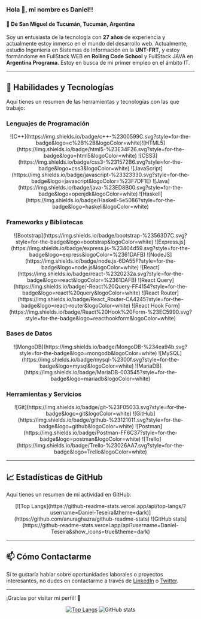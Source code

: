 ### Hola 👋, mi nombre es Daniel!!

#### 📍 De San Miguel de Tucumán, Tucumán, Argentina

Soy un entusiasta de la tecnología con **27 años** de experiencia y actualmente estoy inmerso en el mundo del desarrollo web. Actualmente, estudio Ingeniería en Sistemas de Información en la **UNT-FRT**, y estoy formándome en FullStack WEB en **Rolling Code School** y FullStack JAVA en **Argentina Programa**. Estoy en busca de mi primer empleo en el ámbito IT.

---

## 🚀 Habilidades y Tecnologías

Aquí tienes un resumen de las herramientas y tecnologías con las que trabajo:

### Lenguajes de Programación
<div align='center'>
  ![C++](https://img.shields.io/badge/c++-%2300599C.svg?style=for-the-badge&logo=c%2B%2B&logoColor=white)![HTML5](https://img.shields.io/badge/html5-%23E34F26.svg?style=for-the-badge&logo=html5&logoColor=white)
  ![CSS3](https://img.shields.io/badge/css3-%231572B6.svg?style=for-the-badge&logo=css3&logoColor=white)
  ![JavaScript](https://img.shields.io/badge/javascript-%23323330.svg?style=for-the-badge&logo=javascript&logoColor=%23F7DF1E)
  ![Java](https://img.shields.io/badge/java-%23ED8B00.svg?style=for-the-badge&logo=openjdk&logoColor=white)
  ![Haskell](https://img.shields.io/badge/Haskell-5e5086?style=for-the-badge&logo=haskell&logoColor=white)
</div>

### Frameworks y Bibliotecas
<div align='center'>
  ![Bootstrap](https://img.shields.io/badge/bootstrap-%23563D7C.svg?style=for-the-badge&logo=bootstrap&logoColor=white)
  ![Express.js](https://img.shields.io/badge/express.js-%23404d59.svg?style=for-the-badge&logo=express&logoColor=%2361DAFB)
  ![NodeJS](https://img.shields.io/badge/node.js-6DA55F?style=for-the-badge&logo=node.js&logoColor=white)
  ![React](https://img.shields.io/badge/react-%2320232a.svg?style=for-the-badge&logo=react&logoColor=%2361DAFB)
  ![React Query](https://img.shields.io/badge/-React%20Query-FF4154?style=for-the-badge&logo=react%20query&logoColor=white)
  ![React Router](https://img.shields.io/badge/React_Router-CA4245?style=for-the-badge&logo=react-router&logoColor=white)
  ![React Hook Form](https://img.shields.io/badge/React%20Hook%20Form-%23EC5990.svg?style=for-the-badge&logo=reacthookform&logoColor=white)
</div>

### Bases de Datos
<div align='center'>
  ![MongoDB](https://img.shields.io/badge/MongoDB-%234ea94b.svg?style=for-the-badge&logo=mongodb&logoColor=white)
  ![MySQL](https://img.shields.io/badge/mysql-%2300f.svg?style=for-the-badge&logo=mysql&logoColor=white)
  ![MariaDB](https://img.shields.io/badge/MariaDB-003545?style=for-the-badge&logo=mariadb&logoColor=white)
</div>

### Herramientas y Servicios
<div align='center'>
  ![Git](https://img.shields.io/badge/git-%23F05033.svg?style=for-the-badge&logo=git&logoColor=white)
  ![GitHub](https://img.shields.io/badge/github-%23121011.svg?style=for-the-badge&logo=github&logoColor=white)
  ![Postman](https://img.shields.io/badge/Postman-FF6C37?style=for-the-badge&logo=postman&logoColor=white)
  ![Trello](https://img.shields.io/badge/Trello-%23026AA7.svg?style=for-the-badge&logo=Trello&logoColor=white)
</div>

---

## 📈 Estadísticas de GitHub

Aquí tienes un resumen de mi actividad en GitHub:

<div align='center'>
  [![Top Langs](https://github-readme-stats.vercel.app/api/top-langs/?username=Daniel-Teseira&theme=dark)](https://github.com/anuraghazra/github-readme-stats)
  ![GitHub stats](https://github-readme-stats.vercel.app/api?username=Daniel-Teseira&show_icons=true&theme=dark)
</div>

---

## 📫 Cómo Contactarme

Si te gustaría hablar sobre oportunidades laborales o proyectos interesantes, no dudes en contactarme a través de [LinkedIn](https://www.linkedin.com/in/daniel-teseira/) o [Twitter](https://twitter.com/DanielTeseira).

---

¡Gracias por visitar mi perfil! 🚀


</div>  

<div align='center'>

[![Top Langs](https://github-readme-stats.vercel.app/api/top-langs/?username=Daniel-Teseira&theme=dark)](https://github.com/anuraghazra/github-readme-stats)
![GitHub stats](https://github-readme-stats.vercel.app/api?username=Daniel-Teseira&show_icons=true&theme=dark)  
</div>

